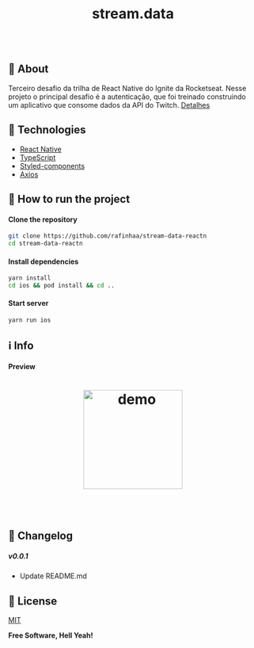 <h4 align="center">
    <h1 align="center">
      stream.data
    </h1>
    <br><br>
</h4>

## 🔖 About
Terceiro desafio da trilha de React Native do Ignite da Rocketseat. Nesse projeto o principal
desafio é a autenticação, que foi treinado construindo um aplicativo que consome dados da API do Twitch.
[Detalhes](docs/ABOUT.md)

## 🚀 Technologies
- [React Native](https://reactnative.dev/)
- [TypeScript](https://www.typescriptlang.org/pt/)
- [Styled-components](https://styled-components.com/)
- [Axios](https://axios-http.com/docs/intro)

## 🏁 How to run the project
#### Clone the repository
```bash
git clone https://github.com/rafinhaa/stream-data-reactn
cd stream-data-reactn
```

#### Install dependencies
```bash
yarn install
cd ios && pod install && cd ..
```

#### Start server
```bash
yarn run ios
```

## ℹ️ Info
#### Preview
<h4 align="center">
    <h1 align="center">
      <img width="200" border-radius: 10px" height="auto" alt="demo" title="Screenshot" src="docs/videos/demo.gif" />
    </h1>
    <br><br>
</h4>

## 📄 Changelog
##### v0.0.1
- Update README.md

## 📝 License
[MIT](LICENSE.txt)

**Free Software, Hell Yeah!**

